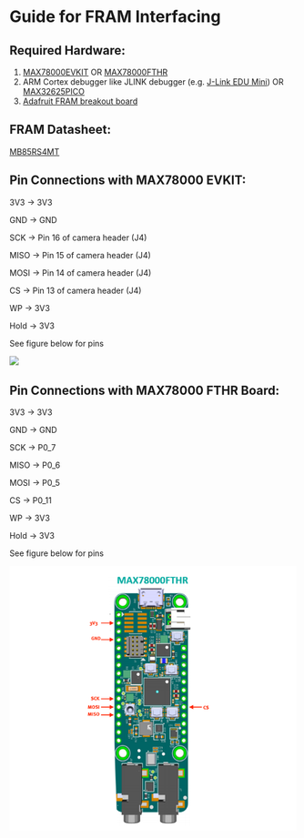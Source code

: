 # Guide for FRAM Interfacing

## Required Hardware:
1. [MAX78000EVKIT](https://www.maximintegrated.com/en/products/microcontrollers/MAX78000EVKIT.html) OR [MAX78000FTHR](https://www.maximintegrated.com/en/products/microcontrollers/MAX78000FTHR.html)
2. ARM Cortex debugger like JLINK debugger (e.g. [J-Link EDU Mini](https://www.adafruit.com/product/3571?gclid=EAIaIQobChMIqeXO9fvS7QIVEI3ICh3I5g0TEAQYAiABEgJDwvD_BwE)) OR [MAX32625PICO](https://www.maximintegrated.com/en/products/microcontrollers/MAX32625PICO.html)
3. [Adafruit FRAM breakout board](https://www.adafruit.com/product/4719)

## FRAM Datasheet:
[MB85RS4MT](https://www.fujitsu.com/global/documents/products/devices/semiconductor/fram/lineup/MB85RS4MT-DS501-00053-1v0-E.pdf)

## Pin Connections with MAX78000 EVKIT:
3V3 -> 3V3

GND -> GND

SCK -> Pin 16 of camera header (J4)

MISO -> Pin 15 of camera header (J4)

MOSI -> Pin 14 of camera header (J4)

CS -> Pin 13 of camera header (J4)

WP -> 3V3

Hold -> 3V3

See figure below for pins

![](./evkit_fram_connections.jpg)

## Pin Connections with MAX78000 FTHR Board:
3V3 -> 3V3

GND -> GND

SCK -> P0_7

MISO -> P0_6

MOSI -> P0_5

CS -> P0_11

WP -> 3V3

Hold -> 3V3

See figure below for pins

![](fthr_fram_connections.png)
